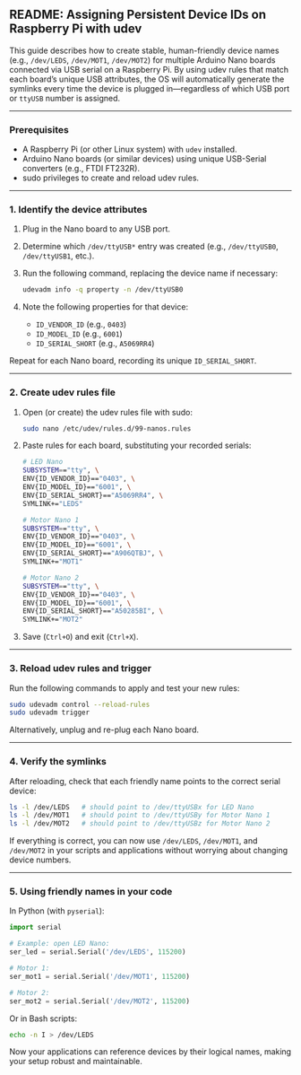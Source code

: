## README: Assigning Persistent Device IDs on Raspberry Pi with udev

This guide describes how to create stable, human-friendly device names (e.g., `/dev/LEDS`, `/dev/MOT1`, `/dev/MOT2`) for multiple Arduino Nano boards connected via USB serial on a Raspberry Pi. By using udev rules that match each board’s unique USB attributes, the OS will automatically generate the symlinks every time the device is plugged in—regardless of which USB port or `ttyUSB` number is assigned.

---

### Prerequisites

* A Raspberry Pi (or other Linux system) with `udev` installed.
* Arduino Nano boards (or similar devices) using unique USB-Serial converters (e.g., FTDI FT232R).
* sudo privileges to create and reload udev rules.

---

### 1. Identify the device attributes

1. Plug in the Nano board to any USB port.
2. Determine which `/dev/ttyUSB*` entry was created (e.g., `/dev/ttyUSB0`, `/dev/ttyUSB1`, etc.).
3. Run the following command, replacing the device name if necessary:

   ```bash
   udevadm info -q property -n /dev/ttyUSB0
   ```
4. Note the following properties for that device:

   * `ID_VENDOR_ID` (e.g., `0403`)
   * `ID_MODEL_ID`  (e.g., `6001`)
   * `ID_SERIAL_SHORT` (e.g., `A5069RR4`)

Repeat for each Nano board, recording its unique `ID_SERIAL_SHORT`.

---

### 2. Create udev rules file

1. Open (or create) the udev rules file with sudo:

   ```bash
   sudo nano /etc/udev/rules.d/99-nanos.rules
   ```
2. Paste rules for each board, substituting your recorded serials:

   ```bash
   # LED Nano
   SUBSYSTEM=="tty", \
   ENV{ID_VENDOR_ID}=="0403", \
   ENV{ID_MODEL_ID}=="6001", \
   ENV{ID_SERIAL_SHORT}=="A5069RR4", \
   SYMLINK+="LEDS"

   # Motor Nano 1
   SUBSYSTEM=="tty", \
   ENV{ID_VENDOR_ID}=="0403", \
   ENV{ID_MODEL_ID}=="6001", \
   ENV{ID_SERIAL_SHORT}=="A906QTBJ", \
   SYMLINK+="MOT1"

   # Motor Nano 2
   SUBSYSTEM=="tty", \
   ENV{ID_VENDOR_ID}=="0403", \
   ENV{ID_MODEL_ID}=="6001", \
   ENV{ID_SERIAL_SHORT}=="A50285BI", \
   SYMLINK+="MOT2"
   ```
3. Save (`Ctrl+O`) and exit (`Ctrl+X`).

---

### 3. Reload udev rules and trigger

Run the following commands to apply and test your new rules:

```bash
sudo udevadm control --reload-rules
sudo udevadm trigger
```

Alternatively, unplug and re-plug each Nano board.

---

### 4. Verify the symlinks

After reloading, check that each friendly name points to the correct serial device:

```bash
ls -l /dev/LEDS   # should point to /dev/ttyUSBx for LED Nano
ls -l /dev/MOT1   # should point to /dev/ttyUSBy for Motor Nano 1
ls -l /dev/MOT2   # should point to /dev/ttyUSBz for Motor Nano 2
```

If everything is correct, you can now use `/dev/LEDS`, `/dev/MOT1`, and `/dev/MOT2` in your scripts and applications without worrying about changing device numbers.

---

### 5. Using friendly names in your code

In Python (with `pyserial`):

```python
import serial

# Example: open LED Nano:
ser_led = serial.Serial('/dev/LEDS', 115200)

# Motor 1:
ser_mot1 = serial.Serial('/dev/MOT1', 115200)

# Motor 2:
ser_mot2 = serial.Serial('/dev/MOT2', 115200)
```

Or in Bash scripts:

```bash
echo -n I > /dev/LEDS
```

Now your applications can reference devices by their logical names, making your setup robust and maintainable.
